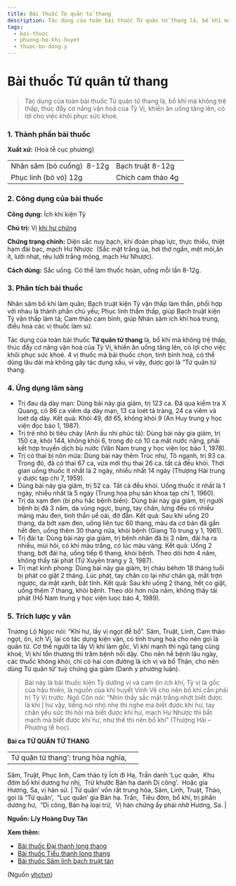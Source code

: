 ```yaml
---
title: Bài thuốc Tứ quân tử thang
description: Tác dụng của toàn bài thuốc Tứ quân tử thang là, bổ khí mà không trệ thấp, thúc đẩy cơ năng vận hoá của Tỳ Vị, khiến ăn uống tăng lên, có lợi cho việc khôi phục sức khoẻ. 
tags:
  - bai-thuoc
  - phuong-bo-khi-huyet
  - thuoc-bo-dong-y
---
```


# Bài thuốc Tứ quân tử thang 

> Tác dụng của toàn bài thuốc Tứ quân tử thang là, bổ khí mà không trệ thấp, thúc đẩy cơ năng vận hoá của Tỳ Vị, khiến ăn uống tăng lên, có lợi cho việc khôi phục sức khoẻ. 

### 1. Thành phần bài thuốc

**Xuất xứ:** (Hoà tễ cục phương)

|  |  |
| --- | --- |
| Nhân sâm (bỏ cuống)  8-12g | Bạch truật 8-12g |
| Phục linh (bỏ vỏ) 12g | Chích cam thảo 4g  |

### 2. Công dụng của bài thuốc

**Công dụng:** Ích khí kiện Tỳ

**Chủ trị:** Vị [khí hư chứng](/yhctvn/chung-khi-hu-trong-dong-y/) 

**Chứng trạng chính:** Diện sắc nuy bạch, khí đoản phạp lực, thực thiểu, thiệt hạm đài bạc, mạch Hư Nhược  (Sắc mặt trắng úa, hơi thở ngắn, mệt mỏi,ăn ít, lưỡi nhạt, rêu lưỡi trắng mỏng, mạch Hư Nhược). 

**Cách dùng:** Sắc uống. Có thể làm thuốc hoàn, uống mỗi lần 8-12g.

### 3. Phân tích bài thuốc

Nhân sâm bổ khí làm quân; Bạch truật kiện Tỳ vận thấp làm thần, phối hợp với nhau là thành phần chủ yếu; Phục linh thẩm thấp, giúp Bạch truật kiện Tỳ vận thấp làm tá; Cam thảo cam bình, giúp Nhân sâm ích khí hoà trung, điều hoà các vị thuốc làm sứ.

Tác dụng của toàn bài thuốc **Tứ quân tử thang** là, bổ khí mà không trệ thấp, thúc đẩy cơ năng vận hoá của Tỳ Vị, khiến ăn uống tăng lên, có lợi cho việc khôi phục sức khoẻ. 4 vị thuốc mà bài thuốc chọn, tính bình hoà, có thể dùng lâu dài mà không gây tác dụng xấu, vì vậy, được gọi là “Tứ quân tử thang.

### 4. Ứng dụng lâm sàng

* Trị đau dạ dày mạn: Dùng bài này gia giảm, trị 123 ca. Đã qua kiểm tra X Quang, có 86 ca viêm dạ dày mạn, 13 ca loét tá tràng, 24 ca viêm và loét dạ dày. Kết quả: Khỏi 49, đỡ 65, không khỏi 9 (An Huy trung y học viện đọc báo 1, 1987).
* Trị trẻ nhỏ bị tiêu chảy (Anh ấu nhi phúc tả): Dùng bài này gia giảm, trị 150 ca, khỏi 144, không khỏi 6, trong đó có 10 ca mất nước nặng, phải kết hợp truyền dịch bù nước (Vân Nam trung y học viện lọc báo 1, 1978).
* Trị có thai bị nôn mửa: Dùng bài này thêm Trúc nhự, Tô ngạnh, trị 93 ca. Trong đó, đã có thai 67 ca, vừa mới thụ thai 26 ca. tất cả đều khỏi. Thời gian uống thuốc ít nhất là 2 ngày, nhiều nhất 14 ngày (Thượng Hải trung y dược tạp chí 7, 1959).
* Dùng bài này gia giảm, trị 52 ca. Tất cả đều khỏi. Uống thuốc ít nhất là 1 ngày, nhiều nhất là 5 ngày (Trung hoa phụ sản khoa tạp chí 1, 1960).
* Trị da xạm đen (bì phu hắc bệnh biến): Dùng bài này gia giảm, trị người bệnh bị đã 3 năm, da vùng ngực, bụng, tay chân, lưng đều có nhiều mảng màu đen, tinh thần uể oải, đờ đẫn. Kết quả: Sau khi uống 20 thang, da bớt xạm đen, uống liên tục 60 thang, màu da cơ bản đã gần hết đen, uống thêm 30 thang nữa, khỏi bệnh (Giang Tô trung y 1, 1961).
* Trị đái tạ: Dùng bài này gia giảm, trị bệnh nhân đã bị 3 năm, đái hạ ra nhiều, mùi hôi, có khi màu trắng, có lúc màu vàng. Kết quả: Uống 2 thang, bớt đái hạ, uống tiếp 6 thang, khỏi bệnh. Theo dõi hơn 4 năm, không thấy tái phát (Tứ Xuyên trang y 3, 1987).
* Trị mạt kinh phong: Dùng bài này gia giảm, trị cháu béhơn 18 tháng tuổi bị phát co giật 2 tháng. Lúc phát, tay chân co lại như chân gà, mắt trợn ngược, da mặt xanh, bất tỉnh. Kết quả: Sau khi uống 2 thang, hết co giật, uống thêm 7 thang, khỏi bệnh. Theo dõi hơn nửa năm, không thấy tái phát (Hồ Nam trung y học viện luọc báo 4, 1989).

### 5. Trích lược y văn

Trương Lộ Ngọc nói: “Khí hư, lấy vị ngọt để bổ”. Sâm, Truật, Linh, Cam thảo ngọt, ôn, ích Vị, lại có tác dụng kiện vận, có tính trung hoà cho nên gọi là quân tử. Cơ thể người ta lấy Vị khí làm gốc, Vị khí mạnh thì ngũ tạng cũng khoẻ, Vị khí tổn thương thì trăm bệnh nổi dậy. Cho nên hễ bệnh lâu ngày, các thuốc không khỏi, chỉ có hai con đường là ích vị và bổ Thận, cho nên dùng Tứ quân tử’ tuỳ chứng gia giảm (Danh y phương luận).

> Bài này là bài thuốc kiện Tỳ dưỡng vị và cam ôn ích khí, Tỳ vị là gốc của hậu thiên, là nguồn của khí huyết Vinh Vệ cho nên bổ khí cần phải trị Tỳ Vị trước. Ngô Côn nói: “Nhìn thấy sắc mặt trắng nhợt biết được là khí | hư vậy, tiếng nói nhỏ nhẹ thì nghe mà biết được khí hư, tay chân yếu sức thì hỏi mà biết được khí hư, mạch Hư Nhược thì bắt mạch mà biết được khí hư, như thế thì nên bổ khí” (Thượng Hải – Phương tễ học).

**Bài ca TỬ QUÂN TỬ THANG**

|  |  |
| --- | --- |
| Tứ quân tử thang’: trung hòa nghĩa, 
Sâm, Truật, Phục linh, Cam thảo tỳ
Ích đi Hạ, Trần danh ‘Lục quân, 
Khu đờm bổ khí dương hư nhị, 
Trừ khước Bán hạ danh Dị công’. 
Hoặc gia Hương, Sa, vị hàn sử. | Tứ quân’ vốn rất trung hòa,
Sâm, Linh, Truật, Thảo, gọi là “Tứ quân’, 
“Lục quân’ gia Bán hạ. Trấn, 
Tiêu đờm, bổ khí, trị phần dương hư,
 “Dị công, Bán hạ loại trừ, 
Vị hàn chứng ấy phải nhờ Hương, Sa. |

**Nguồn: L/y Hoàng Duy Tân**

**Xem thêm:**

* [Bài thuốc Đại thanh long thang](/yhctvn/bai-thuoc-dai-thanh-long-thang/)
* [Bài thuốc Tiểu thanh long thang](/yhctvn/bai-thuoc-tieu-thanh-long-thang/)
* [Bài thuốc Sâm linh bạch truật tán](/yhctvn/bai-thuoc-sam-linh-bach-truat-tan/)

(Nguồn <a href="https://yhctvn.com/bai-thuoc-tu-quan-tu-thang/" target="_blank">yhctvn</a>)
